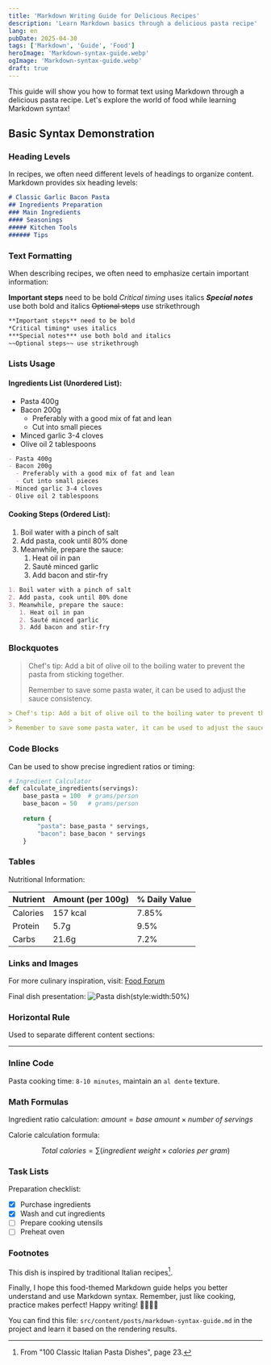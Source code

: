 ```yaml
---
title: 'Markdown Writing Guide for Delicious Recipes'
description: 'Learn Markdown basics through a delicious pasta recipe'
lang: en
pubDate: 2025-04-30
tags: ['Markdown', 'Guide', 'Food']
heroImage: 'Markdown-syntax-guide.webp'
ogImage: 'Markdown-syntax-guide.webp'
draft: true
---
```


This guide will show you how to format text using Markdown through a delicious pasta recipe. Let's explore the world of food while learning Markdown syntax!

## Basic Syntax Demonstration

### Heading Levels

In recipes, we often need different levels of headings to organize content. Markdown provides six heading levels:

```markdown
# Classic Garlic Bacon Pasta
## Ingredients Preparation
### Main Ingredients
#### Seasonings
##### Kitchen Tools
###### Tips
```

### Text Formatting

When describing recipes, we often need to emphasize certain important information:

**Important steps** need to be bold
*Critical timing* uses italics
***Special notes*** use both bold and italics
~~Optional steps~~ use strikethrough

```markdown
**Important steps** need to be bold
*Critical timing* uses italics
***Special notes*** use both bold and italics
~~Optional steps~~ use strikethrough
```

### Lists Usage

#### Ingredients List (Unordered List):

- Pasta 400g
- Bacon 200g
  - Preferably with a good mix of fat and lean
  - Cut into small pieces
- Minced garlic 3-4 cloves
- Olive oil 2 tablespoons

```markdown
- Pasta 400g
- Bacon 200g
  - Preferably with a good mix of fat and lean
  - Cut into small pieces
- Minced garlic 3-4 cloves
- Olive oil 2 tablespoons
```

#### Cooking Steps (Ordered List):

1. Boil water with a pinch of salt
2. Add pasta, cook until 80% done
3. Meanwhile, prepare the sauce:
   1. Heat oil in pan
   2. Sauté minced garlic
   3. Add bacon and stir-fry

```markdown
1. Boil water with a pinch of salt
2. Add pasta, cook until 80% done
3. Meanwhile, prepare the sauce:
   1. Heat oil in pan
   2. Sauté minced garlic
   3. Add bacon and stir-fry
```

### Blockquotes

> Chef's tip: Add a bit of olive oil to the boiling water to prevent the pasta from sticking together.
>
> Remember to save some pasta water, it can be used to adjust the sauce consistency.

```markdown
> Chef's tip: Add a bit of olive oil to the boiling water to prevent the pasta from sticking together.
> 
> Remember to save some pasta water, it can be used to adjust the sauce consistency.
```

### Code Blocks

Can be used to show precise ingredient ratios or timing:

```python
# Ingredient Calculator
def calculate_ingredients(servings):
    base_pasta = 100  # grams/person
    base_bacon = 50   # grams/person
    
    return {
        "pasta": base_pasta * servings,
        "bacon": base_bacon * servings
    }
```

### Tables

Nutritional Information:

| Nutrient | Amount (per 100g) | % Daily Value |
|----------|------------------|---------------|
| Calories | 157 kcal         | 7.85%         |
| Protein  | 5.7g             | 9.5%          |
| Carbs    | 21.6g            | 7.2%          |

### Links and Images

For more culinary inspiration, visit: [Food Forum](https://example.com/cooking "Food Forum")

Final dish presentation:
![Pasta dish](~/assets/images/md-configuration/food.webp)(style:width:50%)

### Horizontal Rule

Used to separate different content sections:

---

### Inline Code

Pasta cooking time: `8-10 minutes`, maintain an `al dente` texture.

### Math Formulas

Ingredient ratio calculation: $amount = base \ amount \times number \ of \ servings$

Calorie calculation formula:

$$
Total\ calories = \sum(ingredient\ weight \times calories\ per\ gram)
$$

### Task Lists

Preparation checklist:

- [x] Purchase ingredients
- [x] Wash and cut ingredients
- [ ] Prepare cooking utensils
- [ ] Preheat oven

### Footnotes

This dish is inspired by traditional Italian recipes[^1].

[^1]: From "100 Classic Italian Pasta Dishes", page 23.

Finally, I hope this food-themed Markdown guide helps you better understand and use Markdown syntax. Remember, just like cooking, practice makes perfect! Happy writing! 👨‍🍳👩‍🍳

You can find this file: `src/content/posts/markdown-syntax-guide.md` in the project and learn it based on the rendering results.
